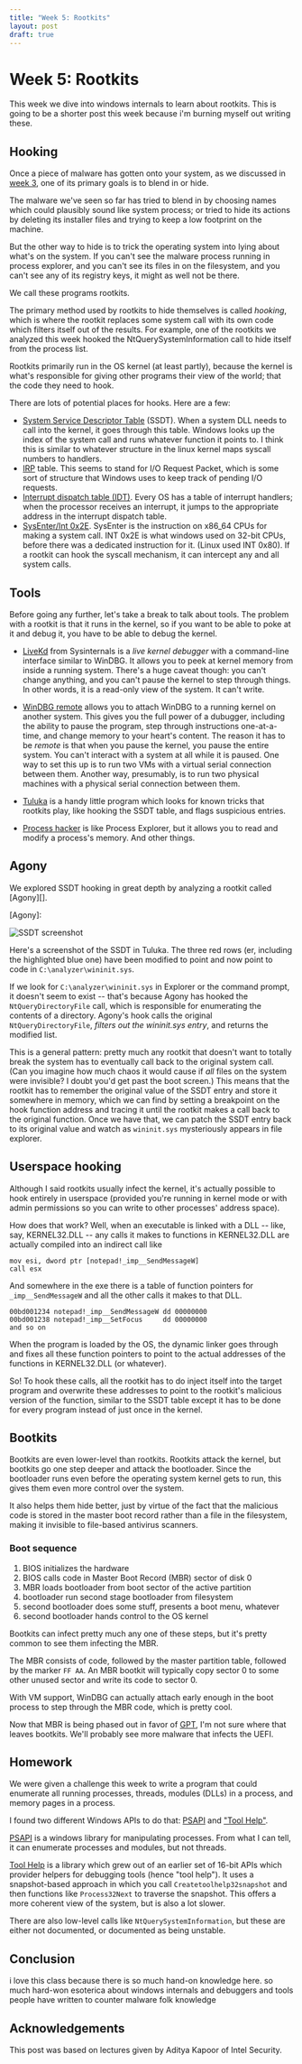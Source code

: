 ```yaml
---
title: "Week 5: Rootkits"
layout: post
draft: true
---
```


Week 5: Rootkits
================

This week we dive into windows internals to learn about rootkits.
This is going to be a shorter post this week because i'm burning myself out writing these.


Hooking
------

Once a piece of malware has gotten onto your system,
as we discussed in [week 3][],
one of its primary goals is to blend in or hide.

[week 3]: /cs373/2018/01/30/week-3.html

The malware we've seen so far has tried to blend in by choosing names
which could plausibly sound like system process;
or tried to hide its actions by deleting its installer files
and trying to keep a low footprint on the machine.

But the other way to hide is to trick the operating system into lying about
what's on the system.
If you can't see the malware process running in process explorer,
and you can't see its files in on the filesystem,
and you can't see any of its registry keys,
it might as well not be there.

We call these programs rootkits.

The primary method used by rootkits to hide themselves is called *hooking*, which is where
the rootkit replaces some system call with its own code which filters itself out of the results.
For example, one of the rootkits we analyzed this week hooked the NtQuerySystemInformation call to hide itself from the process list.

Rootkits primarily run in the OS kernel (at least partly),
because the kernel is what's responsible for giving other programs
their view of the world; that the code they need to hook.

There are lots of potential places for hooks.
Here are a few:

- [System Service Descriptor Table][ssdt] (SSDT). When a system DLL needs to call into the kernel, it goes through this table. Windows looks up the index of the system call and runs whatever function it points to. I think this is similar to whatever structure in the linux kernel maps syscall numbers to handlers.
- [IRP][irp] table. This seems to stand for I/O Request Packet, which is some sort of structure that Windows uses to keep track of pending I/O requests.
- [Interrupt dispatch table (IDT)][idt]. Every OS has a table of interrupt handlers; when the processor receives an interrupt, it jumps to the appropriate address in the interrupt dispatch table.
- [SysEnter/Int 0x2E][msr]. SysEnter is the instruction on x86\_64 CPUs for making a system call. INT 0x2E is what windows used on 32-bit CPUs, before there was a dedicated instruction for it. (Linux used INT 0x80). If a rootkit can hook the syscall mechanism, it can intercept any and all system calls.


[ssdt]: https://en.wikipedia.org/wiki/System_Service_Descriptor_Table
[irp]: https://en.wikipedia.org/wiki/I/O_request_packet
[idt]: https://bsodtutorials.wordpress.com/2013/10/23/interrupt-dispatch-table-idt/
[msr]: http://resources.infosecinstitute.com/hooking-system-calls-msrs/





Tools
----

Before going any further,
let's take a break to talk about tools.
The problem with a rootkit is that it runs in the kernel,
so if you want to be able to poke at it and debug it,
you have to be able to debug the kernel.

- [LiveKd][] from Sysinternals is a _live kernel debugger_
  with a command-line interface similar to WinDBG.
  It allows you to peek at kernel memory from inside a running system.
  There's a huge caveat though: you can't change anything, and you can't pause the kernel to step through things. In other words, it is a read-only view of the system. It can't write.

- [WinDBG remote][windbg] allows you to attach WinDBG to a running kernel on another system.
  This gives you the full power of a dubugger, including the ability to pause the program,
  step through instructions one-at-a-time, and change memory to your heart's content.
  The reason it has to be *remote* is that when you pause the kernel, you pause the entire system. You can't interact with a system at all while it is paused.
  One way to set this up is to run two VMs with a virtual serial connection between them.
  Another way, presumably, is to run two physical machines with a physical serial connection between them.

- [Tuluka][] is a handy little program which looks for known tricks that rootkits play, like hooking the SSDT table, and flags suspicious entries.

- [Process hacker][] is like Process Explorer, but it allows you to read and modify a process's memory. And other things.

[livekd]: https://docs.microsoft.com/en-us/sysinternals/downloads/livekd
[windbg]: https://docs.microsoft.com/en-us/windows-hardware/drivers/debugger/
[Tuluka]: http://tuluka.org/
[Process hacker]: https://processhacker.sourceforge.io/

Agony
-----

We explored SSDT hooking in great depth by analyzing a rootkit called [Agony][].

[Agony]:

![SSDT screenshot]()


Here's a screenshot of the SSDT in Tuluka.
The three red rows (er, including the highlighted blue one)
have been modified to point and now point to code in
`C:\analyzer\wininit.sys`.

If we look for `C:\analyzer\wininit.sys` in Explorer or the command prompt, it
doesn't seem to exist --
that's because Agony has hooked the `NtQueryDirectoryFile` call,
which is responsible for enumerating the contents of a directory.
Agony's hook calls the original `NtQueryDirectoryFile`,
*filters out the wininit.sys entry*,
and returns the modified list.

This is a general pattern:
pretty much any rootkit that doesn't want to totally break the system
has to eventually call back to the original system call.
(Can you imagine how much chaos it would cause if *all* files on the system
were invisible? I doubt you'd get past the boot screen.)
This means that the rootkit has to remember the original value of the SSDT
entry and store it somewhere in memory, which we can find by setting a breakpoint
on the hook function address and tracing it until the rootkit makes
a call back to the original function.
Once we have that, we can patch the SSDT entry back to its original value and
watch as `wininit.sys` mysteriously appears in file explorer.

Userspace hooking
-----------------

Although I said rootkits usually infect the kernel,
it's actually possible to hook entirely in userspace
(provided you're running in kernel mode or with admin permissions so you can write to other processes' address space).

How does that work?
Well, when an executable is linked with a DLL --
like, say, KERNEL32.DLL --
any calls it makes to functions in KERNEL32.DLL are actually compiled into
an indirect call like

    mov esi, dword ptr [notepad!_imp__SendMessageW]
    call esx

And somewhere in the exe there is a table of function pointers
for `_imp__SendMessageW` and all the other calls it makes to that DLL.


    00bd001234 notepad!_imp__SendMessageW dd 00000000
    00bd001238 notepad!_imp__SetFocus     dd 00000000
    and so on

When the program is loaded by the OS, the dynamic linker goes through and fixes
all these function pointers to point to the actual addresses of the functions
in KERNEL32.DLL (or whatever).

So! To hook these calls, all the rootkit has to do inject itself into the target program
and overwrite these addresses to point to the rootkit's malicious version of the function,
similar to the SSDT table except it has to be done for every program instead of just once in the kernel.

Bootkits
-------

Bootkits are even lower-level than rootkits.
Rootkits attack the kernel, but bootkits go one step deeper and attack the bootloader.
Since the bootloader runs even before the operating system kernel gets to run,
this gives them even more control over the system.

It also helps them hide better, just by virtue of the fact that the malicious code is stored in the master boot record rather than a file in the filesystem, making it invisible to file-based antivirus scanners.


### Boot sequence
1. BIOS initializes the hardware
2. BIOS calls code in Master Boot Record (MBR) sector of disk 0
3. MBR loads bootloader from boot sector of the active partition
4. bootloader run second stage bootloader from filesystem
5. second bootloader does some stuff, presents a boot menu, whatever
6. second bootloader hands control to the OS kernel

Bootkits can infect pretty much any one of these steps,
but it's pretty common to see them infecting the MBR.

The MBR consists of code, followed by the master partition table, followed by
the marker `FF AA`.
An MBR bootkit will typically copy sector 0 to some other unused sector
and write its code to sector 0.

With VM support, WinDBG can actually attach early enough in the boot process to
step through the MBR code, which is pretty cool.

Now that MBR is being phased out in favor of [GPT][], I'm not sure where that leaves bootkits.
We'll probably see more malware that infects the UEFI.

[GPT]: https://en.wikipedia.org/wiki/GUID_Partition_Table


Homework
--------

We were given a challenge this week to write a program that could enumerate all running processes, threads, modules (DLLs) in a process, and memory pages in a process.


I found two different Windows APIs to do that: [PSAPI][] and ["Tool Help"][tool help].

[PSAPI][] is a windows library for manipulating processes.
From what I can tell, it can enumerate processes and modules, but not threads.

[PSAPI]: https://msdn.microsoft.com/en-us/library/windows/desktop/ms684894(v=vs.85).aspx
[Tool Help]: https://msdn.microsoft.com/en-us/library/windows/desktop/ms686832(v=vs.85).aspx

[Tool Help][tool help] is a library which grew out of an earlier set of 16-bit APIs which provider helpers for debugging tools (hence "tool help").
It uses a snapshot-based approach in which you call `Createtoolhelp32snapshot` and then functions like `Process32Next` to traverse the snapshot.
This offers a more coherent view of the system, but is also a lot slower.

There are also low-level calls like `NtQuerySystemInformation`, but these are
either not documented, or documented as being unstable.

Conclusion
-----

i love this class because there is so much hand-on knowledge here.
so much hard-won esoterica about windows internals and debuggers and
tools people have written to counter malware
folk knowledge


Acknowledgements
----------------

This post was based on lectures given by
Aditya Kapoor of
Intel Security.

